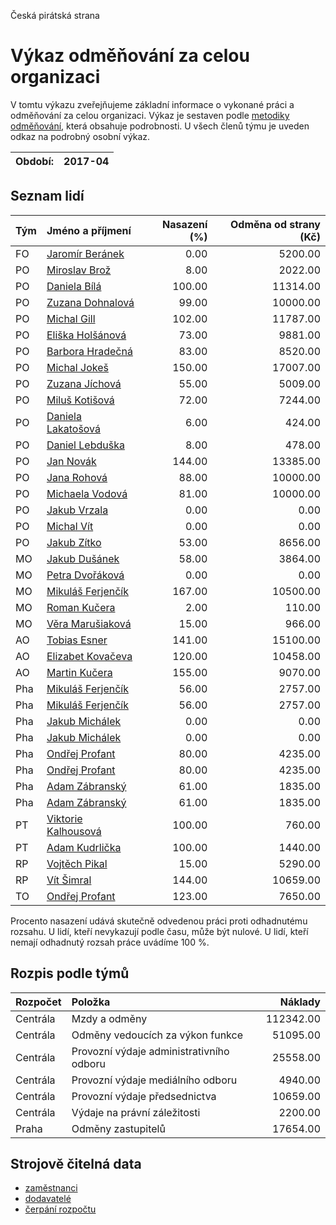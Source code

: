 Česká pirátská strana

Výkaz odměňování za celou organizaci
===========================

V tomtu výkazu zveřejňujeme základní informace o vykonané práci a odměňování
za celou organizaci. Výkaz je sestaven podle [metodiky odměňování][metodika],
která obsahuje podrobnosti. U všech členů týmu je uveden odkaz na podrobný osobní výkaz.

Období:                  | 2017-04
-----------------------  | --------------------


Seznam lidí
--------------

| Tým   | Jméno a příjmení                                                  |   Nasazení (%) |   Odměna od strany (Kč) |
|:------|:------------------------------------------------------------------|---------------:|------------------------:|
| FO    | [Jaromír Beránek](../../tymy/FO/2017/04/jaromir-beranek/)         |           0.00 |                 5200.00 |
| PO    | [Miroslav Brož](../../tymy/PO/2017/04/miroslav-broz/)             |           8.00 |                 2022.00 |
| PO    | [Daniela Bílá](../../tymy/PO/2017/04/daniela-bila/)               |         100.00 |                11314.00 |
| PO    | [Zuzana Dohnalová](../../tymy/PO/2017/04/zuzana-dohnalova/)       |          99.00 |                10000.00 |
| PO    | [Michal Gill](../../tymy/PO/2017/04/michal-gill/)                 |         102.00 |                11787.00 |
| PO    | [Eliška Holšánová](../../tymy/PO/2017/04/eliska-holsanova/)       |          73.00 |                 9881.00 |
| PO    | [Barbora Hradečná](../../tymy/PO/2017/04/barbora-hradecna/)       |          83.00 |                 8520.00 |
| PO    | [Michal Jokeš](../../tymy/PO/2017/04/michal-jokes/)               |         150.00 |                17007.00 |
| PO    | [Zuzana Jíchová](../../tymy/PO/2017/04/zuzana-jichova/)           |          55.00 |                 5009.00 |
| PO    | [Miluš Kotišová](../../tymy/PO/2017/04/milus-kotisova/)           |          72.00 |                 7244.00 |
| PO    | [Daniela Lakatošová](../../tymy/PO/2017/04/daniela-lakatosova/)   |           6.00 |                  424.00 |
| PO    | [Daniel Lebduška](../../tymy/PO/2017/04/daniel-lebduska/)         |           8.00 |                  478.00 |
| PO    | [Jan Novák](../../tymy/PO/2017/04/jan-novak/)                     |         144.00 |                13385.00 |
| PO    | [Jana Rohová](../../tymy/PO/2017/04/jana-rohova/)                 |          88.00 |                10000.00 |
| PO    | [Michaela Vodová](../../tymy/PO/2017/04/michaela-vodova/)         |          81.00 |                10000.00 |
| PO    | [Jakub Vrzala](../../tymy/PO/2017/04/jakub-vrzala/)               |           0.00 |                    0.00 |
| PO    | [Michal Vít](../../tymy/PO/2017/04/michal-vit/)                   |           0.00 |                    0.00 |
| PO    | [Jakub Zítko](../../tymy/PO/2017/04/jakub-zitko/)                 |          53.00 |                 8656.00 |
| MO    | [Jakub Dušánek](../../tymy/MO/2017/04/jakub-dusanek/)             |          58.00 |                 3864.00 |
| MO    | [Petra Dvořáková](../../tymy/MO/2017/04/petra-dvorakova/)         |           0.00 |                    0.00 |
| MO    | [Mikuláš Ferjenčík](../../tymy/MO/2017/04/mikulas-ferjencik/)     |         167.00 |                10500.00 |
| MO    | [Roman Kučera](../../tymy/MO/2017/04/roman-kucera/)               |           2.00 |                  110.00 |
| MO    | [Věra Marušiaková](../../tymy/MO/2017/04/vera-marusiakova/)       |          15.00 |                  966.00 |
| AO    | [Tobias Esner](../../tymy/AO/2017/04/tobias-esner/)               |         141.00 |                15100.00 |
| AO    | [Elizabet Kovačeva](../../tymy/AO/2017/04/elizabet-kovaceva/)     |         120.00 |                10458.00 |
| AO    | [Martin Kučera](../../tymy/AO/2017/04/martin-kucera/)             |         155.00 |                 9070.00 |
| Pha   | [Mikuláš Ferjenčík](../../tymy/Pha/2017/04/mikulas-ferjencik/)    |          56.00 |                 2757.00 |
| Pha   | [Mikuláš Ferjenčík](../../tymy/Pha/2017/04/mikulas-ferjencik/)    |          56.00 |                 2757.00 |
| Pha   | [Jakub Michálek](../../tymy/Pha/2017/04/jakub-michalek/)          |           0.00 |                    0.00 |
| Pha   | [Jakub Michálek](../../tymy/Pha/2017/04/jakub-michalek/)          |           0.00 |                    0.00 |
| Pha   | [Ondřej Profant](../../tymy/Pha/2017/04/ondrej-profant/)          |          80.00 |                 4235.00 |
| Pha   | [Ondřej Profant](../../tymy/Pha/2017/04/ondrej-profant/)          |          80.00 |                 4235.00 |
| Pha   | [Adam Zábranský](../../tymy/Pha/2017/04/adam-zabransky/)          |          61.00 |                 1835.00 |
| Pha   | [Adam Zábranský](../../tymy/Pha/2017/04/adam-zabransky/)          |          61.00 |                 1835.00 |
| PT    | [Viktorie Kalhousová](../../tymy/PT/2017/04/viktorie-kalhousova/) |         100.00 |                  760.00 |
| PT    | [Adam Kudrlička](../../tymy/PT/2017/04/adam-kudrlicka/)           |         100.00 |                 1440.00 |
| RP    | [Vojtěch Pikal](../../tymy/RP/2017/04/vojtech-pikal/)             |          15.00 |                 5290.00 |
| RP    | [Vít Šimral](../../tymy/RP/2017/04/vit-simral/)                   |         144.00 |                10659.00 |
| TO    | [Ondřej Profant](../../tymy/TO/2017/04/ondrej-profant/)           |         123.00 |                 7650.00 |

Procento nasazení udává skutečně odvedenou práci proti odhadnutému rozsahu. 
U lidí, kteří nevykazují podle času, může být nulové. U lidí, kteří nemají odhadnutý rozsah
práce uvádíme 100 %.

Rozpis podle týmů
-----------------

| Rozpočet   | Položka                                  |   Náklady |
|:-----------|:-----------------------------------------|----------:|
| Centrála   | Mzdy a odměny                            | 112342.00 |
| Centrála   | Odměny vedoucích za výkon funkce         |  51095.00 |
| Centrála   | Provozní výdaje administrativního odboru |  25558.00 |
| Centrála   | Provozní výdaje mediálního odboru        |   4940.00 |
| Centrála   | Provozní výdaje předsednictva            |  10659.00 |
| Centrála   | Výdaje na právní záležitosti             |   2200.00 |
| Praha      | Odměny zastupitelů                       |  17654.00 |

Strojově čitelná data
-------------------

* [zaměstnanci](zamestnanci.tsv)
* [dodavatelé](dodavatele.tsv)
* [čerpání rozpočtu](cerpani_rozpoctu.tsv)

[metodika]: https://redmine.pirati.cz/projects/po/wiki/Odmenovani
